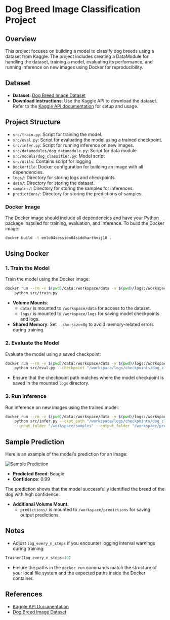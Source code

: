 # Dog Breed Image Classification Project

## Overview
This project focuses on building a model to classify dog breeds using a dataset from Kaggle. The project includes creating a DataModule for handling the dataset, training a model, evaluating its performance, and running inference on new images using Docker for reproducibility.

## Dataset
- **Dataset**: [Dog Breed Image Dataset](https://www.kaggle.com/datasets/khushikhushikhushi/dog-breed-image-dataset)
- **Download Instructions**: Use the Kaggle API to download the dataset. Refer to the [Kaggle API documentation](https://www.kaggle.com/docs/api#interacting-with-datasets) for setup and usage.

## Project Structure
- `src/train.py`: Script for training the model.
- `src/eval.py`: Script for evaluating the model using a trained checkpoint.
- `src/infer.py`: Script for running inference on new images.
- `src/datamodules/dog_datamodule.py`: Script for data module
- `src/models/dog_classifier.py`: Model script
- `src/utils`: Contains script for logging
- `Dockerfile`: Docker configuration for building an image with all dependencies.
- `logs/`: Directory for storing logs and checkpoints.
- `data/`: Directory for storing the dataset.
- `samples/`: Directory for storing the samples for inferences.
- `predictions/`: Directory for storing the predictions of samples.


### Docker Image
The Docker image should include all dependencies and have your Python package installed for training, evaluation, and inference. To build the Docker image:

```bash
docker build -t emlo04session04siddharthvij10 .
```

## Using Docker

### 1. Train the Model
Train the model using the Docker image:

```bash
docker run --rm -v $(pwd)/data:/workspace/data -v $(pwd)/logs:/workspace/logs --shm-size=8g emlo04session04siddharthvij10 \
    python src/train.py
```

- **Volume Mounts**:
  - `data/` is mounted to `/workspace/data` for access to the dataset.
  - `logs/` is mounted to `/workspace/logs` for saving model checkpoints and logs.
- **Shared Memory**: Set `--shm-size=8g` to avoid memory-related errors during training.

### 2. Evaluate the Model
Evaluate the model using a saved checkpoint:

```bash
docker run --rm -v $(pwd)/data:/workspace/data -v $(pwd)/logs:/workspace/logs --shm-size=4g emlo04session04siddharthvij10 \
    python src/eval.py --checkpoint "/workspace/logs/checkpoints/dog_classifier-epoch=04-val_loss=0.01.ckpt"
```

- Ensure that the checkpoint path matches where the model checkpoint is saved in the mounted `logs` directory.

### 3. Run Inference
Run inference on new images using the trained model:

```bash
docker run --rm -v $(pwd)/data:/workspace/data -v $(pwd)/logs:/workspace/logs -v $(pwd)/predictions:/workspace/predictions --shm-size=4g emlo04session04siddharthvij10 \
    python src/infer.py --ckpt_path "/workspace/logs/checkpoints/dog_classifier-epoch=04-val_loss=0.01.ckpt" \
    --input_folder "/workspace/samples" --output_folder "/workspace/predictions"
```
## Sample Prediction

Here is an example of the model's prediction for an image:

![Sample Prediction](image.png)

- **Predicted Breed**: Beagle
- **Confidence**: 0.99

The prediction shows that the model successfully identified the breed of the dog with high confidence.

- **Additional Volume Mount**:
  - `predictions/` is mounted to `/workspace/predictions` for saving output predictions.

## Notes
- Adjust `log_every_n_steps` if you encounter logging interval warnings during training:

```python
Trainer(log_every_n_steps=10)
```

- Ensure the paths in the `docker run` commands match the structure of your local file system and the expected paths inside the Docker container.

## References
- [Kaggle API Documentation](https://www.kaggle.com/docs/api#interacting-with-datasets)
- [Dog Breed Image Dataset](https://www.kaggle.com/datasets/khushikhushikhushi/dog-breed-image-dataset)
